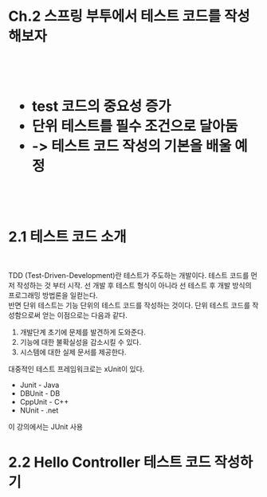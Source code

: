 <h1>Ch.2 스프링 부투에서 테스트 코드를 작성해보자 <h1>
 <br>
  <ul>
    <li> test 코드의 중요성 증가
    <li> 단위 테스트를 필수 조건으로 달아둠
    <li> -> 테스트 코드 작성의 기본을 배울 예정
   </ul>
  <br>
  <h1>2.1 테스트 코드 소개 </h1>
  <br>
  <p>TDD (Test-Driven-Development)란 테스트가 주도하는 개발이다. 테스트 코드를 먼저 작성하는 것 부터 시작. 선 개발 후 테스트 형식이 아니라 선 테스트 후 개발 방식의 프로그래밍 방법론을 일컫는다.<br>
    반면 단위 테스트는 기능 단위의 테스트 코드를 작성하는 것이다. 단위 테스트 코드를 작성함으로써 얻는 이점으로는 다음과 같다. 
    <ol>
      <li> 개발단계 초기에 문제를 발견하게 도와준다.
      <li> 기능에 대한 불확실성을 감소시킬 수 있다.
      <li> 시스템에 대한 실제 문서를 제공한다.
  </ol>
  대중적인 테스트 프레임워크로는 xUnit이 있다.
  <ul>
    <li> Junit - Java
    <li> DBUnit - DB
    <li> CppUnit - C++
    <li> NUnit - .net
  </ul>
  이 강의에서는 JUnit 사용
  </p>
  <h1>2.2 Hello Controller 테스트 코드 작성하기</h1>
  
  
